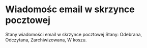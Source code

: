 # Wiadomośc email w skrzynce pocztowej

Stany wiadomości email w skrzynce pocztowej
Stany: Odebrana, Odczytana, Zarchiwizowana, W koszu.